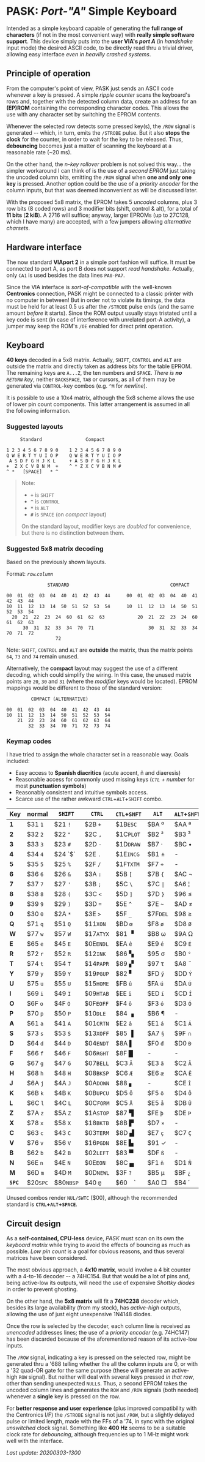 # PASK: _Port-"A"_ Simple Keyboard

Intended as a simple keyboard capable of generating the **full range of characters**
(if not in the most convenient way) with **really simple software support**. This
device simply puts into the **user VIA's _port A_** (in _handshake_ input mode) the
desired ASCII code, to be directly read thru a trivial driver, allowing easy
interface _even in heaviliy crashed systems_.

## Principle of operation

From the computer's point of view, PASK just sends an ASCII code whenever a key is
pressed. A simple _ripple counter_ scans the keyboard's rows and, together with the
detected column data, create an address for an **(EP)ROM** containing the corresponding
character codes. This allows the use with any character set by switching the EPROM contents.

Whenever the selected row detects some pressed key(s), the `/ROW` signal is generated --
which, in turn, emits the `/STROBE` pulse. But it also **stops the clock** for the counter,
in order to wait for the key to be released. Thus, **debouncing** becomes just a matter of
scanning the keyboard at a reasonable rate (~20 ms).

On the other hand, the _n-key rollover_ problem is not solved this way... the simpler workaround
I can think of is the use of a _second EPROM_ just taking the uncoded column bits, emitting
the `/ROW` signal when **one and only one key** is pressed. Another option could be the use of a
_priority encoder_ for the column inputs, but that was deemed inconvenient as will be discussed
later.

With the proposed 5x8 matrix, the EPROM takes 5 _uncoded_ columns, plus 3 row bits (8 coded rows)
and 3 modifier bits (shift, control & alt), for a total of **11 bits** (**2 kiB**). A 2716 will
suffice; anyway, larger EPROMs (up to 27C128, which I have many) are accepted, with a few jumpers
allowing _alternative charsets_.

## Hardware interface

The now standard **VIAport 2** in a simple port fashion will suffice. It must be
connected to port A, as port B does not support _read handshake_. Actually, only `CA1`
is used besides the data lines `PA0-PA7`.

Since the VIA interface is _sort-of-compatible_ with the well-known **Centronics**
connection, PASK might be connected to a classic printer with no computer in between!
But in order not to violate its timings, the data must be held for at least 0.5 us
after the `/STROBE` pulse ends (and the same amount _before_ it starts). Since the
ROM output usually stays tristated until a key code is sent (in case of interference
with unrelated port-A activity), a jumper may keep the ROM's `/OE` enabled for
direct print operation.

## Keyboard

**40 keys** decoded in a 5x8 matrix. Actually, `SHIFT`, `CONTROL` and `ALT` are
outside the matrix and directly taken as address bits for the table EPROM. The
remaining keys are `A...Z`, the ten numbers and `SPACE`. _There is **no** `RETURN`
key_, neither `BACKSPACE`, `TAB` or cursors, as all of them may be generated via
`CONTROL`-key combos (e.g. `^M` for _newline_).

It is possible to use a 10x4 matrix, although the 5x8 scheme allows the use of
lower pin count components. This latter arrangement is assumed in all the following
information.

### Suggested layouts
```
     Standard                Compact

1 2 3 4 5 6 7 8 9 0    1 2 3 4 5 6 7 8 9 0
Q W E R T Y U I O P    Q W E R T Y U I O P
 A S D F G H J K L     + A S D F G H J K L
+  Z X C V B N M  +    ^ * Z X C V B N M #
^ *   [SPACE]   * ^ 
```

> Note:
> - **`+`** is `SHIFT`
> - **`^`** is `CONTROL`
> - **`*`** is `ALT`
> - **`#`** is `SPACE` (on _compact_ layout)
>
> On the standard layout, modifier keys are _doubled_ for convenience,
but there is no distinction between them.

### Suggested 5x8 matrix decoding

Based on the previously shown layouts.

Format: _`row`.`column`_

```
               STANDARD                                     COMPACT

00  01  02  03  04  40  41  42  43  44      00  01  02  03  04  40  41  42  43  44
10  11  12  13  14  50  51  52  53  54      10  11  12  13  14  50  51  52  53  54
  20  21  22  23  24  60  61  62  63            20  21  22  23  24  60  61  62  63
      30  31  32  33  34  70  71                    30  31  32  33  34  70  71  72
                  72
```

Note: `SHIFT`, `CONTROL` and `ALT` are **outside** the matrix, thus the
matrix points `64`, `73` and `74` remain unused.

Alternatively, the **compact** layout may suggest the use of a different decoding,
which could simplify the wiring. In this case, the unused matrix points are
`20`, `30` and `31` (where the _modifier_ keys would be located). EPROM mappings
would be different to those of the standard version:

```
         COMPACT (ALTERNATIVE)

00  01  02  03  04  40  41  42  43  44
10  11  12  13  14  50  51  52  53  54
    21  22  23  24  60  61  62  63  64
        32  33  34  70  71  72  73  74  
```

### Keymap codes

I have tried to assign the whole character set in a reasonable way. Goals included:

- Easy access to **Spanish diacritics** (acute accent, ñ and diaeresis)
- Reasonable access for commonly used missing keys (_`CTL` + number_ for most **punctuation symbols**)
- Reasonably consistent and intuitive symbols access.
- Scarce use of the rather awkward `CTRL`+`ALT`+`SHIFT` combo.

Key  |normal |`SHIFT`|`CTRL`   |`CTL`+`SHFT`|`ALT`      |`ALT`+`SHFT`|`ALT`+`CTL`|`ALT`+`CTL`+`SHFT`
-----|-------|-------|---------|------------|-----------|------------|-----------|----------------
**1**|$31 `1`|$21 `!`|$2B `+`  |$1B`ESC`    |$BA &#186; |$AA &#170;  |$A1 `¡`    |   -
**2**|$32 `2`|$22 `"`|$2C `,`  |$1C`PLOT`   |$B2 &#178; |$B3 &#179;  |$A2 &#162; |   -
**3**|$33 `3`|$23 `#`|$2D `-`  |$1D`DRAW`   |$B7 &#183; |$BC &#8226; |$A3 `£`    |   -
**4**|$34 `4`|$24 `$`|$2E `.`  |$1E`INCG`   |$B1 &#177; |   -        |$A4 `€`    |   -
**5**|$35 `5`|$25 `%`|$2F `/`  |$1F`TXTM`   |$F7 `÷`    |   -        |$A5 `¥`    |   -
**6**|$36 `6`|$26 `&`|$3A `:`  |$5B `[`     |$7B `{`    |$AC &#172;  |   -       |   -
**7**|$37 `7`|$27 `'`|$3B `;`  |$5C `\`     |$7C `\|`   |$A6 &#166;  |   -       |   -
**8**|$38 `8`|$28 `(`|$3C `<`  |$5D `]`     |$7D `}`    |$96 &#8804; |$AB &#171; |$9C &#8734;
**9**|$39 `9`|$29 `)`|$3D `=`  |$5E `^`     |$7E `~`    |$AD &#8800; |$9D &#8776;|   -
**0**|$30 `0`|$2A `*`|$3E `>`  |$5F `_`     |$7F`DEL`   |$98 &#8805; |$BB &#187; |$AF &#175;
**Q**|$71 `q`|$51 `Q`|$11`XON` |$BD `œ`     |$F8 `ø`    |$D8 `Ø`     |   -       |   -
**W**|$77 `w`|$57 `W`|$17`ATYX`|$81 &#9629; |$B8 &#969; |$9A &#937;  |   -       |   -
**E**|$65 `e`|$45 `E`|$0E`ENDL`|$EA `ê`     |$E9 `é`    |$C9 `É`     |$EB `ë`    |$CB `Ë`
**R**|$72 `r`|$52 `R`|$12`INK` |$86 &#9626; |$95 &#963; |$B0 `°`     |$AE &#174; |   -
**T**|$74 `t`|$54 `T`|$14`PAPR`|$89 &#9630; |$97 &#964; |$A8 &#168;  |$92 &#915; |   -
**Y**|$79 `y`|$59 `Y`|$19`PGUP`|$82 &#9624; |$FD `ý`    |$DD `Ý`     |$FF &#255; |   -
**U**|$75 `u`|$55 `U`|$15`HOME`|$FB `û`     |$FA `ú`    |$DA `Ú`     |$FC `ü`    |$DC `Ü`
**I**|$69 `i`|$49 `I`|$09`HTAB`|$EE `î`     |$ED `í`    |$CD `Í`     |$EF `ï`    |$CF `Ï`
**O**|$6F `o`|$4F `O`|$0F`EOFF`|$F4 `ô`     |$F3 `ó`    |$D3 `Ó`     |$F6 `ö`    |$D6 `Ö`
**P**|$70 `p`|$50 `P`|$10`DLE` |$84 &#9623; |$B6 &#182; |   -        |$93 &#960; |   -
**A**|$61 `a`|$41 `A`|$01`CRTN`|$E2 `â`     |$E1 `á`    |$C1 `Á`     |$E4 `ä`    |$C4 `Ä`
**S**|$73 `s`|$53 `S`|$13`XOFF`|$85 &#9616; |$A7 `§`    |$9F &#8745; |$94 &#931; |   -
**D**|$64 `d`|$44 `D`|$04`ENDT`|$8A &#9612; |$F0 `đ`    |$D0 `Đ`     |$9B &#948; |   -
**F**|$66 `f`|$46 `F`|$06`RGHT`|$8F &#9608; |   -       |   -        |   -       |   -
**G**|$67 `g`|$47 `G`|$07`BELL`|$C3 `Ã`     |$E3 `ã`    |$C2 `Â`     |$E0 `à`    |$C0 `À`
**H**|$68 `h`|$48 `H`|$08`BKSP`|$C6 `Æ`     |$E6 `æ`    |$CA `Ê`     |$E8 `è`    |$C8 `È`
**J**|$6A `j`|$4A `J`|$0A`DOWN`|$88 &#9622; |   -       |$CE `Î`     |$EC `ì`    |$CC `Ì`
**K**|$6B `k`|$4B `K`|$0B`UPCU`|$D5 `Õ`     |$F5 `õ`    |$D4 `Ô`     |$F2 `ò`    |$D2 `Ò`
**L**|$6C `l`|$4C `L`|$0C`FORM`|$C5 `Å`     |$E5 `å`    |$DB `Û`     |$F9 `ù`    |$D9 `Ù`
**Z**|$7A `z`|$5A `Z`|$1A`STOP`|$87 &#9628; |$FE `þ`    |$DE `Þ`     |$99 &#1012;|   -
**X**|$78 `x`|$58 `X`|$18`BKTB`|$8B &#9627; |$D7 `×`    |   -        |$90 &#945; |   -
**C**|$63 `c`|$43 `C`|$03`TERM`|$8D &#9631; |$E7 `ç`    |$C7 `Ç`     |$A9 &#169; |   -
**V**|$76 `v`|$56 `V`|$16`PGDN`|$8E &#9625; |$91 &#10003;|   -       |$B9 &#916; |   -
**B**|$62 `b`|$42 `B`|$02`LEFT`|$83 &#9600; |$DF `ß`    |   -        |   -       |   -
**N**|$6E `n`|$4E `N`|$0E`EON` |$8C &#9604; |$F1 `ñ`    |$D1 `Ñ`     |$BE &#331; |   -
**M**|$6D `m`|$4D `M`|$0D`NEWL`|$3F `?`     |$B5 &#181; |$BF `¿`     |$9E &#8712;|   -
**`SPC`**|$20`SPC`|$80`NBSP`|$40 `@`|$60 ` ` `|$A0 &#9633;|$B4 &#180;|**$00`SWTC`**|-

Unused combos render `NUL/SWTC` ($00), although the recommended standard is **`CTRL`+`ALT`+`SPACE`**.

## Circuit design

As a **self-contained, CPU-less** device, _PASK_
must scan on its own the _keyboard matrix_
while trying to avoid the effects of bouncing
as much as possible. _Low pin count_ is a goal
for obvious reasons, and thus several matrices
have been considered.

The most obvious approach, a **4x10 matrix**,
would involve a 4 bit counter with a 4-to-16
decoder -- a 74HC154. But that would be a lot 
of pins and, being active-low its outputs,
will need the use of expensive _Shottky
diodes_ in order to prevent ghosting.

On the other hand, the **5x8 matrix** will
fit a **74HC238** decoder which, besides its
large availability (from my stock), has
_active-high_ outputs, allowing the use of
just eight unexpensive 1N4148 diodes.

Once the row is selected by the decoder,
each column line is received as _unencoded_
addresses lines; the use of a _priority
encoder_ (e.g. 74HC147) has been discarded
because of the aforementioned reason of its
active-low inputs.

The `/ROW` signal, indicating a key is pressed
on the selected row, might be generated thru a
'688 telling whether the all the column inputs
are 0, or with a '32 quad-OR gate for the same
purpose (these will generate an active-high `ROW`
signal). But neither will deal with several keys
pressed _in that row_, other than sending
unexpected `NULL`s. Thus, a second EPROM takes
the uncoded column lines and generates the `ROW`
and `/ROW` signals (both needed) whenever a
**single** key is pressed on the row.

For **better response and user experience** (plus
improved compatibility with the Centronics I/F)
the `/STROBE` signal is not just `/ROW`, but a
slightly delayed pulse or limited length, made
with the FFs of a '74, in sync with the original
_unswitched_ clock signal. Something like **400 Hz**
seems to be a suitable clock rate for _debouncing_,
although frequencies up to 1 MHz might work well
with the interface.

_Last update: 20200303-1300_
